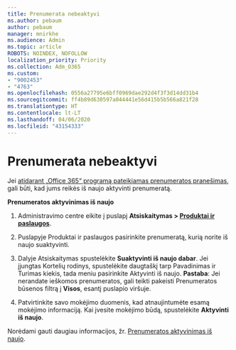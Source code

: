 ```yaml
---
title: Prenumerata nebeaktyvi
ms.author: pebaum
author: pebaum
manager: mnirkhe
ms.audience: Admin
ms.topic: article
ROBOTS: NOINDEX, NOFOLLOW
localization_priority: Priority
ms.collection: Adm_O365
ms.custom:
- "9002453"
- "4763"
ms.openlocfilehash: 0556a27795e6bff0969dae292d4f3f3d14dd31b4
ms.sourcegitcommit: ff4b89d630597a044441e56d415b5b566a821f28
ms.translationtype: HT
ms.contentlocale: lt-LT
ms.lasthandoff: 04/06/2020
ms.locfileid: "43154333"
---
```

# <a name="subscription-no-longer-active"></a>Prenumerata nebeaktyvi

Jei [atidarant „Office 365“ programą pateikiamas prenumeratos pranešimas](https://support.office.com/article/A-subscription-notice-appears-when-I-open-an-Office-365-application-4CABE32C-F594-4C0E-9191-3D3ADE10CCEB), gali būti, kad jums reikės iš naujo aktyvinti prenumeratą.

**Prenumeratos aktyvinimas iš naujo**

1. Administravimo centre eikite į puslapį **Atsiskaitymas > [Produktai ir paslaugos](https://go.microsoft.com/fwlink/p/?linkid=842054)**.

2. Puslapyje Produktai ir paslaugos pasirinkite prenumeratą, kurią norite iš naujo suaktyvinti.

3. Dalyje Atsiskaitymas spustelėkite **Suaktyvinti iš naujo dabar**.  Jei įjungtas Kortelių rodinys, spustelėkite daugtaškį tarp Pavadinimas ir Turimas kiekis, tada meniu pasirinkite Aktyvinti iš naujo. **Pastaba**: Jei nerandate ieškomos prenumeratos, gali teikti pakeisti Prenumeratos būsenos filtrą į **Visos**, esantį puslapio viršuje.

4. Patvirtinkite savo mokėjimo duomenis, kad atnaujintumėte esamą mokėjimo informaciją. Kai įvesite mokėjimo būdą, spustelėkite **Aktyvinti iš naujo**.

Norėdami gauti daugiau informacijos, žr. [Prenumeratos aktyvinimas iš naujo](https://docs.microsoft.com/office365/admin/subscriptions-and-billing/reactivate-your-subscription). 
